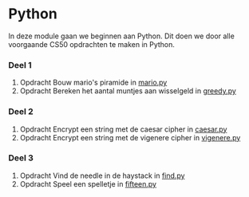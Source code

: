 # Python

In deze module gaan we beginnen aan Python. Dit doen we door alle voorgaande CS50 opdrachten te maken in Python.

### Deel 1

1. <span class="label label-primary">Opdracht</span> Bouw mario's piramide in [mario.py](/problems/python-mario)
2. <span class="label label-primary">Opdracht</span> Bereken het aantal muntjes aan wisselgeld in [greedy.py](/problems/python-greedy)

### Deel 2

1. <span class="label label-primary">Opdracht</span> Encrypt een string met de caesar cipher in [caesar.py](/problems/python-caesar)
2. <span class="label label-primary">Opdracht</span> Encrypt een string met de vigenere cipher in [vigenere.py](/problems/python-vigenere)

### Deel 3

1. <span class="label label-primary">Opdracht</span> Vind de needle in de haystack in [find.py](/problems/python-find)
2. <span class="label label-primary">Opdracht</span> Speel een spelletje in [fifteen.py](/problems/python-fifteen)
